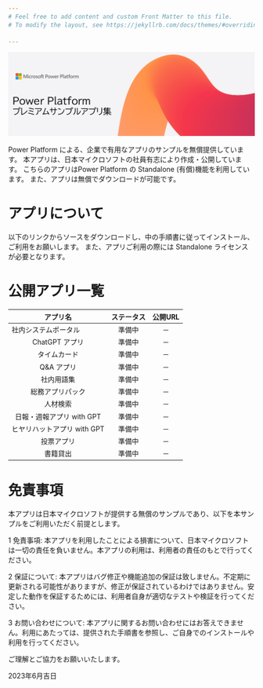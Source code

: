 ```yaml
---
# Feel free to add content and custom Front Matter to this file.
# To modify the layout, see https://jekyllrb.com/docs/themes/#overriding-theme-defaults

---
```

<!-- 画像の表示サンプル -->

![Power Platform プレミアムサンプル集](Title.png) 

Power Platform による、企業で有用なアプリのサンプルを無償提供しています。
本アプリは、日本マイクロソフトの社員有志により作成・公開しています。
こちらのアプリはPower Platform の Standalone (有償)機能を利用しています。
また、アプリは無償でダウンロードが可能です。

# アプリについて
以下のリンクからソースをダウンロードし、中の手順書に従ってインストール、ご利用をお願いします。
また、アプリご利用の際には Standalone ライセンスが必要となります。

# 公開アプリ一覧
<div style="text-align: center;">
<table>
  <thead>
    <tr>
      <th>アプリ名</th>
      <th>ステータス</th>
      <th>公開URL</th>
    </tr>
  </thead>
  <tbody>
    <tr>
      <td style="text-align: left;">社内システムポータル</td>
      <td style="text-align: center;">準備中</td>
      <td style="text-align: center;">－</td>
    </tr>
    <tr>
      <td>ChatGPT アプリ</td>
      <td>準備中</td>
      <td>－</td>
    </tr>
    <tr>
      <td>タイムカード</td>
      <td>準備中</td>
      <td>－</td>
    </tr>
    <tr>
      <td>Q&A アプリ</td>
      <td>準備中</td>
      <td>－</td>
    </tr>
    <tr>
      <td>社内用語集</td>
      <td>準備中</td>
      <td>－</td>
    </tr>
    <tr>
      <td>総務アプリパック</td>
      <td>準備中</td>
      <td>－</td>
    </tr>
    <tr>
      <td>人材検索</td>
      <td>準備中</td>
      <td>－</td>
    </tr>
    <tr>
      <td>日報・週報アプリ with GPT</td>
      <td>準備中</td>
      <td>－</td>
    </tr>
    <tr>
      <td>ヒヤリハットアプリ with GPT</td>
      <td>準備中</td>
      <td>－</td>
    </tr>
    <tr>
      <td>投票アプリ</td>
      <td>準備中</td>
      <td>－</td>
    </tr>
    <tr>
      <td>書籍貸出</td>
      <td>準備中</td>
      <td>－</td>
    </tr>
  </tbody>
</table>
</div>

# 免責事項
本アプリは日本マイクロソフトが提供する無償のサンプルであり、以下を本サンプルをご利用いただく前提とします。

1 免責事項: 本アプリを利用したことによる損害について、日本マイクロソフトは一切の責任を負いません。本アプリの利用は、利用者の責任のもとで行ってください。

2 保証について: 本アプリはバグ修正や機能追加の保証は致しません。不定期に更新される可能性がありますが、修正が保証されているわけではありません。安定した動作を保証するためには、利用者自身が適切なテストや検証を行ってください。

3 お問い合わせについて: 本アプリに関するお問い合わせにはお答えできません。利用にあたっては、提供された手順書を参照し、ご自身でのインストールや利用を行ってください。

ご理解とご協力をお願いいたします。

2023年6月吉日
